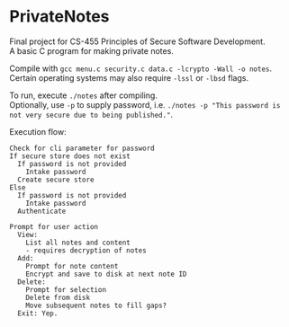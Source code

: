 # PrivateNotes

Final project for CS-455 Principles of Secure Software Development.  
A basic C program for making private notes.

Compile with `gcc menu.c security.c data.c -lcrypto -Wall -o notes`.  
Certain operating systems may also require `-lssl` or `-lbsd` flags.

To run, execute `./notes` after compiling.  
Optionally, use `-p` to supply password, i.e. `./notes -p "This password is not very secure due to being published."`.

Execution flow:
```
Check for cli parameter for password
If secure store does not exist
  If password is not provided
    Intake password
  Create secure store
Else
  If password is not provided
    Intake password
  Authenticate

Prompt for user action
  View:
    List all notes and content
    - requires decryption of notes
  Add:
    Prompt for note content
    Encrypt and save to disk at next note ID
  Delete:
    Prompt for selection
    Delete from disk
    Move subsequent notes to fill gaps?
  Exit: Yep.
```
